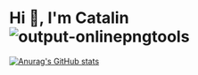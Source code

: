 # Hi 👋, I'm Catalin ![output-onlinepngtools](https://user-images.githubusercontent.com/30151847/123761237-49517280-d8ca-11eb-9ad5-78f2803814d5.png)

[![Anurag's GitHub stats](https://github-readme-stats.vercel.app/api?username=catalinghita8&hide=contribs&show_icons=true&include_all_commits=true&count_private=true)](https://github.com/anuraghazra/github-readme-stats)

<!--
**catalinghita8/catalinghita8** is a ✨ _special_ ✨ repository because its `README.md` (this file) appears on your GitHub profile.

Here are some ideas to get you started:

- 🔭 I’m currently working on ...
- 🌱 I’m currently learning ...
- 👯 I’m looking to collaborate on ...
- 🤔 I’m looking for help with ...
- 💬 Ask me about ...
- 📫 How to reach me: ...
- 😄 Pronouns: ...
- ⚡ Fun fact: ...
-->
